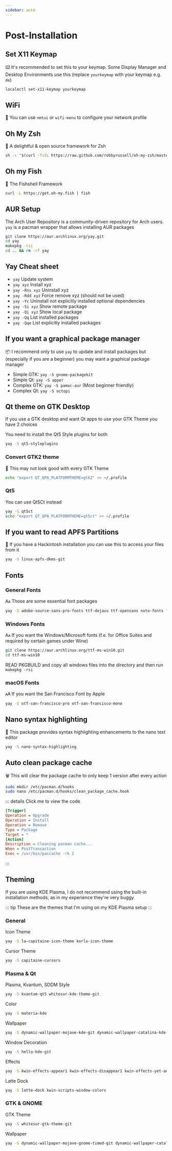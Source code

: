```yaml
---
sidebar: auto
---
```


# Post-Installation

## Set X11 Keymap
⌨️ It's recommended to set this to your keymap. Some Display Manager and Desktop Environments use this (replace `yourkeymap` with your keymap e.g. `de`)
```bash
localectl set-x11-keymap yourkeymap
```

## WiFi
📶 You can use `nmtui` or `wifi-menu` to configure your network profile

## Oh My Zsh
🤖 A delightful & open source framework for Zsh
```bash
sh -c "$(curl -fsSL https://raw.github.com/robbyrussell/oh-my-zsh/master/tools/install.sh)"
```

## Oh my Fish
🤖 The Fishshell Framework
```bash
curl -L https://get.oh-my.fish | fish
```

## AUR Setup
The Arch User Repository is a community-driven repository for Arch users. `yay` is a pacman wrapper that allows installing AUR packages
```bash
git clone https://aur.archlinux.org/yay.git
cd yay
makepkg -rsi
cd .. && rm -rf yay
```
## Yay Cheat sheet
- `yay` Update system
- `yay xyz` Install xyz
- `yay -Rns xyz` Uninstall xyz
- `yay -Rdd xyz` Force remove xyz (should not be used)
- `yay -Yc` Uninstall not explicitly installed optional dependencies
- `yay -Si xyz` Show remote package
- `yay -Qi xyz` Show local package
- `yay -Qq` List installed packages
- `yay -Qqe` List explicitly installed packages

## If you want a graphical package manager
📦 I recommend only to use ```yay``` to update and install packages but (especially if you are a beginner) you may want a graphical package manager
- Simple GTK: ```yay -S gnome-packagekit```
- Simple Qt: ```yay -S apper```
- Complex GTK: ```yay -S pamac-aur``` (Most beginner friendly)
- Complex Qt: ```yay -S octopi```

## Qt theme on GTK Desktop

If you use a GTK desktop and want Qt apps to use your GTK Theme you have 2 choices

You need to install the Qt5 Style plugins for both
```bash
yay -S qt5-styleplugins
```

### Convert GTK2 theme

🧮 This may not look good with every GTK Theme
```bash
echo "export QT_QPA_PLATFORMTHEME=gtk2" >> ~/.profile
```
### Qt5
You can use Qt5Ct instead
```bash
yay -S qt5ct
echo "export QT_QPA_PLATFORMTHEME=qt5ct" >> ~/.profile
```

## If you want to read APFS Partitions
💽 If you have a Hackintosh installation you can use this to access your files from it
```bash
yay -S linux-apfs-dkms-git
```

## Fonts

### General Fonts
🗛 Those are some essential font packages
```bash
yay -S adobe-source-sans-pro-fonts ttf-dejavu ttf-opensans noto-fonts freetype2 terminus-font ttf-bitstream-vera ttf-dejavu ttf-droid ttf-fira-mono ttf-fira-sans ttf-freefont ttf-inconsolata ttf-liberation ttf-linux-libertine
```

### Windows Fonts
🗛 If you want the Windows/Microsoft fonts (f.e. for Office Suites and required by certain games under Wine)
```bash
git clone https://aur.archlinux.org/ttf-ms-win10.git
cd ttf-ms-win10
```
READ PKGBUILD and copy all windows files into the directory and then run `makepkg -rsi`

### macOS Fonts
🗚 If you want the San Francisco Font by Apple
```bash
yay -S otf-san-francisco-pro otf-san-francisco-mono
```

## Nano syntax highlighting
📃 This package provides syntax highlighting enhancements to the nano text editor
```bash
yay -S nano-syntax-highlighting
```

## Auto clean package cache
🗑️ This will clear the package cache to only keep 1 version after every action

```bash
sudo mkdir /etc/pacman.d/hooks
sudo nano /etc/pacman.d/hooks/clean_package_cache.hook
```
::: details Click me to view the code
```ini
[Trigger]
Operation = Upgrade
Operation = Install
Operation = Remove
Type = Package
Target = *
[Action]
Description = Cleaning pacman cache...
When = PostTransaction
Exec = /usr/bin/paccache -rk 2
```
:::

## Theming

If you are using KDE Plasma, I do not recommend using the built-in installation methods, as in my experience they're very buggy.

::: tip
These are the themes that I'm using on my KDE Plasma setup
:::

### General
Icon Theme
```bash
yay -S la-capitaine-icon-theme korla-icon-theme
```
Cursor Theme
```bash
yay -S capitaine-cursors
```

### Plasma & Qt
Plasma, Kvantum, SDDM Style
```bash
yay -S kvantum-qt5 whitesur-kde-theme-git
```
Color
```bash
yay -S materia-kde
```
Wallpaper
```bash
yay -S dynamic-wallpaper-mojave-kde-git dynamic-wallpaper-catalina-kde-git
```
Window Decoration
```bash
yay -S hello-kde-git
```
Effects
```bash
yay -S kwin-effects-appear1 kwin-effects-disappear1 kwin-effects-yet-another-magic-lamp kwin-scripts-forceblur
```
Latte Dock
```bash
yay -S latte-dock kwin-scripts-window-colors
```

### GTK & GNOME
GTK Theme
```bash
yay -S whitesur-gtk-theme-git
```
Wallpaper
```bash
yay -S dynamic-wallpaper-mojave-gnome-timed-git dynamic-wallpaper-catalina-gnome-timed-git
```
